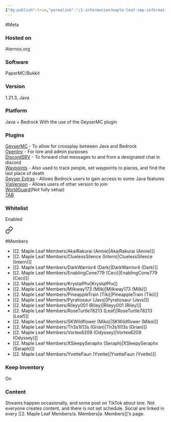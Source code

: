 ```yaml
---
{"dg-publish":true,"permalink":"/1-information/maple-leaf-smp-information/","created":"2024-11-25T13:20:22.761-05:00"}
---
```


#Meta 
### Hosted on
Aternos.org
### Software
PaperMC/Bukkit
### Version
1.21.3, Java
### Platform
Java + Bedrock
	With the use of the GeyserMC plugin
### Plugins
[GeyserMC](https://geysermc.org/)  - To allow for crossplay between Java and Bedrock  
[OpenInv](https://github.com/Jikoo/OpenInv)   - For lore and admin purposes  
[DiscordSRV](https://modrinth.com/plugin/discordsrv)  - To forward chat messages to and from a designated chat in discord  
[Waypoints](https://modrinth.com/plugin/waypoints)  - Also used to track people, set waypoints to places, and find the last place of death  
[Geyser Extras](https://modrinth.com/plugin/geyserextras)  - Allows Bedrock users to gain access to some Java features  
[ViaVersion](https://ci.viaversion.com/job/ViaVersion/)  - Allows users of other version to join  
[WorldGuard](https://worldguard.enginehub.org/en/latest/)(Not fully setup)   \
[TAB](https://modrinth.com/plugin/tab-was-taken) 
### Whitelist
Enabled  

<div class="transclusion internal-embed is-loaded"><a class="markdown-embed-link" href="/2-maple-leaf-members/a-members/" aria-label="Open link"><svg xmlns="http://www.w3.org/2000/svg" width="24" height="24" viewBox="0 0 24 24" fill="none" stroke="currentColor" stroke-width="2" stroke-linecap="round" stroke-linejoin="round" class="svg-icon lucide-link"><path d="M10 13a5 5 0 0 0 7.54.54l3-3a5 5 0 0 0-7.07-7.07l-1.72 1.71"></path><path d="M14 11a5 5 0 0 0-7.54-.54l-3 3a5 5 0 0 0 7.07 7.07l1.71-1.71"></path></svg></a><div class="markdown-embed">




#Members
- [[2. Maple Leaf Members/AkaiRakurai (Annie)\|AkaiRakurai (Annie)]]
- [[2. Maple Leaf Members/CluelessSilence (Intern)\|CluelessSilence (Intern)]]
- [[2. Maple Leaf Members/DarkWarrior4 (Dark)\|DarkWarrior4 (Dark)]]
- [[2. Maple Leaf Members/EnablingCone779 (Ceci)\|EnablingCone779 (Ceci)]]
- [[2. Maple Leaf Members/KrystalPhx\|KrystalPhx]]
- [[2. Maple Leaf Members/Milkway173 (Milk)\|Milkway173 (Milk)]]
- [[2. Maple Leaf Members/PineappleTrain (Tiki)\|PineappleTrain (Tiki)]]
- [[2. Maple Leaf Members/Pyratiosaur (Javs)\|Pyratiosaur (Javs)]]
- [[2. Maple Leaf Members/Rileyy001 (Riley)\|Rileyy001 (Riley)]]
- [[2. Maple Leaf Members/RoseTurtle78213 (Leaf)\|RoseTurtle78213 (Leaf)]]
- [[2. Maple Leaf Members/SKWildflower (Miko)\|SKWildflower (Miko)]]
- [[2. Maple Leaf Members/Th3s1ll13s (Grian)\|Th3s1ll13s (Grian)]]
- [[2. Maple Leaf Members/Vortex6209 (Odyssey)\|Vortex6209 (Odyssey)]]
- [[2. Maple Leaf Members/XSleepySeraphx (Seraph)\|XSleepySeraphx (Seraph)]]
- [[2. Maple Leaf Members/YvetteFaun (Yvette)\|YvetteFaun (Yvette)]]


</div></div>

### Keep Inventory
On
### Content
Streams happen occasionally, and some post on TikTok about lore. Not everyone creates content, and there is not set schedule. Social are linked in every [[2. Maple Leaf Members/a. Members\|a. Members]]'s page.